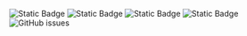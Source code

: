 ![Static Badge](https://img.shields.io/badge/blacklists-60-000000) ![Static Badge](https://img.shields.io/badge/blacklisted-2882039-cc0000) ![Static Badge](https://img.shields.io/badge/whitelisted-2242-00CC00) ![Static Badge](https://img.shields.io/badge/streaming_blacklist-28106-000000) ![GitHub issues](https://img.shields.io/github/issues/fabriziosalmi/blacklists)
